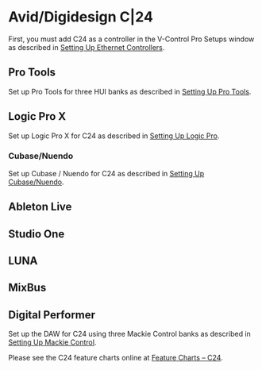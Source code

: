 # Avid/Digidesign C|24

First, you must add C24 as a controller in the V-Control Pro Setups window as described in [Setting Up Ethernet Controllers](./Setting-Up-Ethernet-Controllers.md).

## Pro Tools
Set up Pro Tools for three HUI banks as described in [Setting Up Pro Tools](./Setting-Up-Pro-Tools.md).

## Logic Pro X

Set up Logic Pro X for C24 as described in [Setting Up Logic Pro](./Setting-Up-Logic-Pro-X.md).

### Cubase/Nuendo

Set up Cubase / Nuendo for C24 as described in [Setting Up Cubase/Nuendo](./Setting-Up-Cubase-Nuendo.md).

## Ableton Live
## Studio One
## LUNA
## MixBus
## Digital Performer
Set up the DAW for C24 using three Mackie Control banks as described in [Setting Up Mackie Control](./Setting-Up-Mackie-Control-DAWs.md).

Please see the C24 feature charts online at [Feature Charts – C24](https://neyrinck.com/help-category/v-control-pro-help/).
